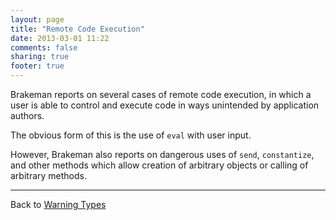 ```yaml
---
layout: page
title: "Remote Code Execution"
date: 2013-03-01 11:22
comments: false
sharing: true
footer: true
---
```


Brakeman reports on several cases of remote code execution, in which a user is able to control and execute code in ways unintended by application authors.

The obvious form of this is the use of `eval` with user input.

However, Brakeman also reports on dangerous uses of `send`, `constantize`, and other methods which allow creation of arbitrary objects or calling of arbitrary methods.

---
Back to [Warning Types](/docs/warning_types)
